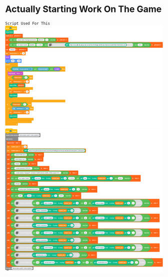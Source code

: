 # Actually Starting Work On The Game

`Script Used For This`
![Script Used For This](https://raw.githubusercontent.com/OrcaTheBeginner/Orcas-Nextbots/main/Markdown%20Patch-Notes.png)
![Old Shit](https://raw.githubusercontent.com/OrcaTheBeginner/Orcas-Nextbots/main/Old%20Json%20Patch-Notes.png)
